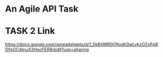 # An Agile API Task

# TASK 2 Link

https://docs.google.com/spreadsheets/d/1_5kBXMR0I7Kxdh3wLvkzOZoFp80YeOC4muX2HocFER8/edit?usp=sharing
